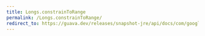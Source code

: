 ```yaml
---
title: Longs.constrainToRange
permalink: /Longs.constrainToRange/
redirect_to: https://guava.dev/releases/snapshot-jre/api/docs/com/google/common/primitives/Longs.html#constrainToRange-long-long-long-
---
```

